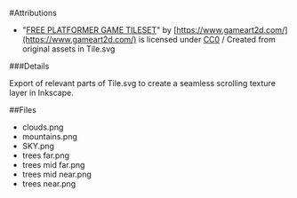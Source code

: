 #Attributions

 - "[FREE PLATFORMER GAME TILESET](https://www.gameart2d.com/free-platformer-game-tileset.html)" by [https://www.gameart2d.com/](https://www.gameart2d.com/) is licensed under [CC0](https://creativecommons.org/publicdomain/zero/1.0/) / Created from original assets in Tile.svg

###Details

Export of relevant parts of Tile.svg to create a seamless scrolling texture layer in Inkscape.

##Files

 - clouds.png
 - mountains.png
 - SKY.png
 - trees far.png
 - trees mid far.png
 - trees mid near.png
 - trees near.png